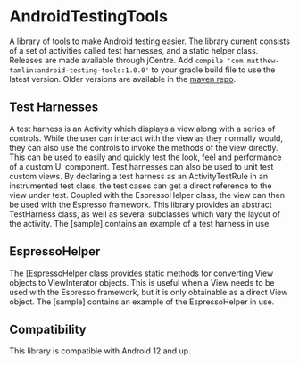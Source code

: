 # AndroidTestingTools
A library of tools to make Android testing easier. The library current consists of a set of activities called test harnesses, and a static helper class. Releases are made available through jCentre. Add `compile 'com.matthew-tamlin:android-testing-tools:1.0.0'` to your gradle build file to use the latest version. Older versions are available in the [maven repo](https://bintray.com/matthewtamlin/maven/AndroidTestingTools).

## Test Harnesses
A test harness is an Activity which displays a view along with a series of controls. While the user can interact with the view as they normally would, they can also use the controls to invoke the methods of the view directly. This can be used to easily and quickly test the look, feel and performance of a custom UI component. Test harnesses can also be used to unit test custom views. By declaring a test harness as an ActivityTestRule in an instrumented test class, the test cases can get a direct reference to the view under test. Coupled with the EspressoHelper class, the view can then be used with the Espresso framework. This library provides an abstract TestHarness class, as well as several subclasses which vary the layout of the activity. The [sample] contains an example of a test harness in use.


## EspressoHelper
The [EspressoHelper class provides static methods for converting View objects to ViewInterator objects. This is useful when a View needs to be used with the Espresso framework, but it is only obtainable as a direct View object. The [sample] contains an example of the EspressoHelper in use.

## Compatibility
This library is compatible with Android 12 and up.
